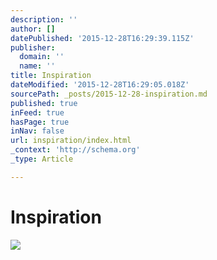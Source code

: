 ```yaml
---
description: ''
author: []
datePublished: '2015-12-28T16:29:39.115Z'
publisher:
  domain: ''
  name: ''
title: Inspiration
dateModified: '2015-12-28T16:29:05.018Z'
sourcePath: _posts/2015-12-28-inspiration.md
published: true
inFeed: true
hasPage: true
inNav: false
url: inspiration/index.html
_context: 'http://schema.org'
_type: Article

---
```

# Inspiration
![](https://the-grid-user-content.s3-us-west-2.amazonaws.com/4cca9450-0d27-4877-9351-c16ddd094d16.png)